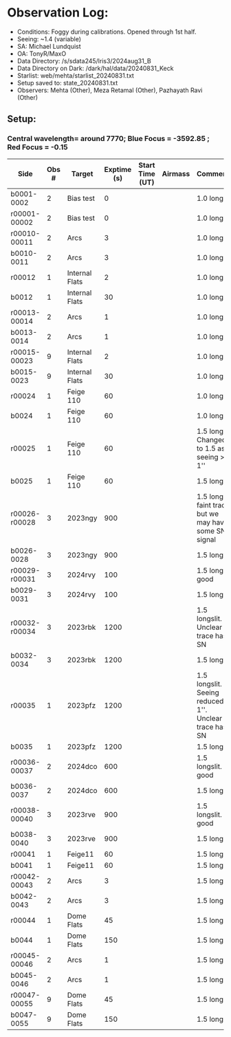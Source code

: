 # Observation Log:

* Conditions: Foggy during calibrations. Opened through 1st half. 
* Seeing: ~1.4 (variable) 
* SA: Michael Lundquist
* OA: TonyR/MaxO
* Data Directory: /s/sdata245/lris3/2024aug31_B
* Data Directory on Dark: /dark/hal/data/20240831_Keck
* Starlist: web/mehta/starlist_20240831.txt
* Setup saved to: state_20240831.txt
* Observers: Mehta (Other), Meza Retamal (Other), Pazhayath Ravi (Other)

## Setup: 
    
### Central wavelength= around 7770; Blue Focus = -3592.85 ; Red Focus = -0.15

| Side | Obs #     | Target    | Exptime (s) | Start Time (UT) | Airmass | Comments                                                   |
|------|-----------|-----------|-------------|-----------------|---------|------------------------------------------------------------|
|b0001-0002|2|Bias test        |0| ||1.0 longslit|
|r00001-00002|2|Bias test        |0| ||1.0 longslit|
|r00010-00011|2|Arcs        |3| ||1.0 longslit|
|b0010-0011|2|Arcs        |3| ||1.0 longslit|
|r00012|1|Internal Flats        |2| ||1.0 longslit|
|b0012|1|Internal Flats        |30| ||1.0 longslit|
|r00013-00014|2|Arcs        |1| ||1.0 longslit|
|b0013-0014|2|Arcs        |1| ||1.0 longslit|
|r00015-00023|9|Internal Flats        |2| ||1.0 longslit|
|b0015-0023|9|Internal Flats        |30| ||1.0 longslit|
|r00024|1|Feige 110         |60| ||1.0 longslit|
|b0024|1|Feige 110        |60| ||1.0 longslit|
|r00025|1|Feige 110         |60| ||1.5 longslit Changed to 1.5 as seeing > 1''|
|b0025|1|Feige 110        |60| ||1.5 longslit|
|r00026-r00028|3|2023ngy        |900| ||1.5 longslit faint trace but we may have some SN signal|
|b0026-0028|3|2023ngy        |900| ||1.5 longslit|
|r00029-r00031|3|2024rvy        |100| ||1.5 longslit good|
|b0029-0031|3|2024rvy        |100| ||1.5 longslit|
|r00032-r00034|3|2023rbk        |1200| ||1.5 longslit. Unclear if trace has SN|
|b0032-0034|3|2023rbk     |1200| ||1.5 longslit|
|r00035|1|2023pfz       |1200| ||1.5 longslit. Seeing reduced to 1''. Unclear if trace has SN|
|b0035|1|2023pfz     |1200| ||1.5 longslit|
|r00036-00037|2|2024dco       |600| ||1.5 longslit. good|
|b0036-0037|2|2024dco     |600| ||1.5 longslit|
|r00038-00040|3|2023rve       |900| ||1.5 longslit. good|
|b0038-0040|3|2023rve     |900| ||1.5 longslit|
|r00041|1|Feige11       |60| ||1.5 longslit|
|b0041|1|Feige11     |60| ||1.5 longslit|
|r00042-00043|2|Arcs        |3| ||1.5 longslit|
|b0042-0043|2|Arcs        |3| ||1.5 longslit|
|r00044|1| Dome Flats        |45| ||1.5 longslit|
|b0044|1| Dome Flats        |150| ||1.5 longslit|
|r00045-00046|2|Arcs        |1| ||1.5 longslit|
|b0045-0046|2|Arcs        |1| ||1.5 longslit|
|r00047-00055|9|Dome Flats        |45| ||1.5 longslit|
|b0047-0055|9|Dome Flats        |150| ||1.5 longslit|
